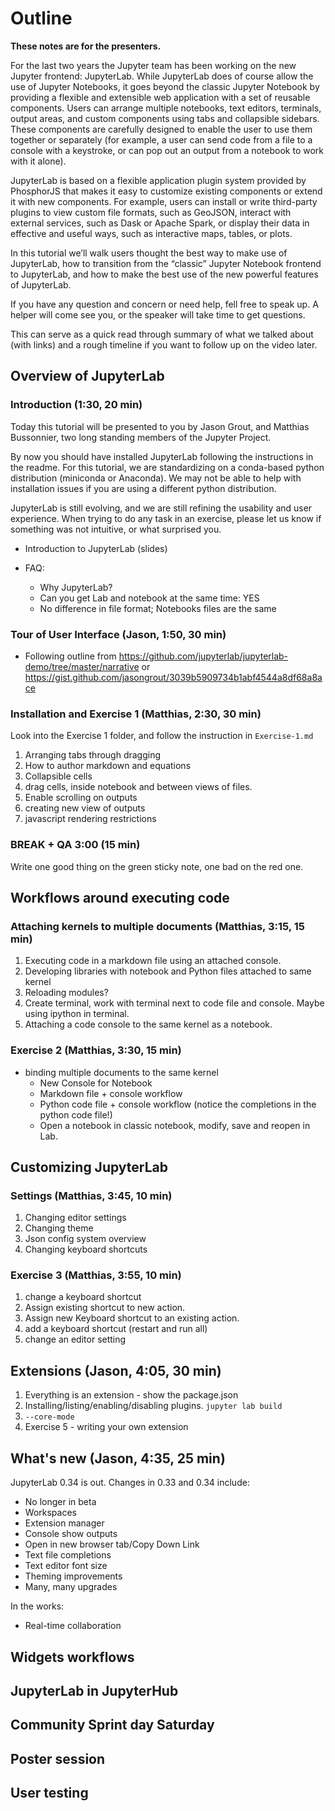 # Outline

**These notes are for the presenters.**

For the last two years the Jupyter team has been working on the new Jupyter
frontend: JupyterLab. While JupyterLab does of course allow the use of Jupyter
Notebooks, it goes beyond the classic Jupyter Notebook by providing a flexible
and extensible web application with a set of reusable components. Users can
arrange multiple notebooks, text editors, terminals, output areas, and custom
components using tabs and collapsible sidebars. These components are carefully
designed to enable the user to use them together or separately (for example, a
user can send code from a file to a console with a keystroke, or can pop out an
output from a notebook to work with it alone).

JupyterLab is based on a flexible application plugin system provided by
PhosphorJS that makes it easy to customize existing components or extend it
with new components. For example, users can install or write third-party
plugins to view custom file formats, such as GeoJSON, interact with external
services, such as Dask or Apache Spark, or display their data in effective and
useful ways, such as interactive maps, tables, or plots.

In this tutorial we’ll walk users thought the best way to make use of
JupyterLab, how to transition from the “classic” Jupyter Notebook frontend to
JupyterLab, and how to make the best use of the new powerful features of
JupyterLab.

If you have any question and concern or need help, fell free to speak up. A
helper will come see you, or the speaker will take time to get questions.

This can serve as a quick read through summary of what we talked about (with
links) and a rough timeline if you want to follow up on the video later.

## Overview of JupyterLab

### Introduction (1:30, 20 min)

Today this tutorial will be presented to you by Jason Grout, and Matthias
Bussonnier, two long standing members of the Jupyter Project.

By now you should have installed JupyterLab following the instructions in the
readme. For this tutorial, we are standardizing on a conda-based python
distribution (miniconda or Anaconda). We may not be able to help with
installation issues if you are using a different python distribution.

JupyterLab is still evolving, and we are still refining the usability and user
experience. When trying to do any task in an exercise, please let us know if
something was not intuitive, or what surprised you.

- Introduction to JupyterLab (slides)

- FAQ:
  - Why JupyterLab?
  - Can you get Lab and notebook at the same time: YES
  - No difference in file format; Notebooks files are the same

### Tour of User Interface (Jason, 1:50, 30 min)
- Following outline from https://github.com/jupyterlab/jupyterlab-demo/tree/master/narrative or https://gist.github.com/jasongrout/3039b5909734b1abf4544a8df68a8ace

### Installation and Exercise 1 (Matthias, 2:30, 30 min)

Look into the Exercise 1 folder, and follow the instruction in `Exercise-1.md`
  1. Arranging tabs through dragging
  2. How to author markdown and equations
  3. Collapsible cells
  4. drag cells, inside notebook and between views of files.
  5. Enable scrolling on outputs
  6. creating new view of outputs
  7. javascript rendering restrictions

### BREAK + QA 3:00 (15 min)

Write one good thing on the green sticky note, one bad on the red one.

## Workflows around executing code

### Attaching kernels to multiple documents (Matthias, 3:15, 15 min)

1. Executing code in a markdown file using an attached console.
2. Developing libraries with notebook and Python files attached to same kernel
3. Reloading modules?
4. Create terminal, work with terminal next to code file and console. Maybe using ipython in terminal.
5. Attaching a code console to the same kernel as a notebook.

### Exercise 2 (Matthias, 3:30, 15 min)

- binding multiple documents to the same kernel
  - New Console for Notebook
  - Markdown file + console workflow
  - Python code file + console workflow (notice the completions in the python code file!)
  - Open a notebook in classic notebook, modify, save and reopen in Lab.

## Customizing JupyterLab

### Settings (Matthias, 3:45, 10 min)

  1. Changing editor settings
  2. Changing theme
  3. Json config system overview
  4. Changing keyboard shortcuts

### Exercise 3 (Matthias, 3:55, 10 min)
1. change a keyboard shortcut
  1. Assign existing shortcut to new action.
  2. Assign new Keyboard shortcut to an existing action.
2. add a keyboard shortcut (restart and run all)
3. change an editor setting

## Extensions (Jason, 4:05, 30 min)

1. Everything is an extension - show the package.json
2. Installing/listing/enabling/disabling plugins. `jupyter lab build`
3. `--core-mode`
4. Exercise 5 - writing your own extension

## What's new (Jason, 4:35, 25 min)

JupyterLab 0.34 is out. Changes in 0.33 and 0.34 include:
- No longer in beta
- Workspaces
- Extension manager
- Console show outputs
- Open in new browser tab/Copy Down Link
- Text file completions
- Text editor font size
- Theming improvements
- Many, many upgrades

In the works:
- Real-time collaboration

## Widgets workflows

## JupyterLab in JupyterHub
## Community Sprint day Saturday
## Poster session
## User testing
